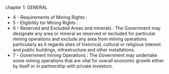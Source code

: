 chapter 1: GENERAL

<ul>
			<li>4 - Requirements of Mining Rights : <ul>
			</ul></li>			<li>5 - Eligibility tor Mining Rights : <ul>
			</ul></li>			<li>6 - Reserved and Excluded Areas and minerals : The Government may designate any area or mineral as reserved or excluded for particular mining operations and exclude any area from mining operations particularly as it regards sites of historical, cultural or religious interest and public buildings, infrastructure and other installations. <ul>
			</ul></li>			<li>7 - Government mining Operations : The Government may undertake some mining operations that are vital for overall economic growth either by itself or in partnership with private investors. <ul>
			</ul></li></ul>